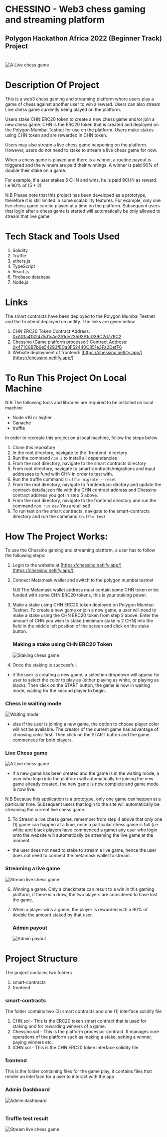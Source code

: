 # CHESSINO - Web3 chess gaming and streaming platform

## Polygon Hackathon Africa 2022 (Beginner Track) Project

#

![A Live chess game](frontend/src/components/images/chessino-live.jpg)

#

# Description Of Project

This is a web3 chess gaming and streaming platform where users play a game of chess against another user to win a reward. Users can also stream Live chess game currently being played on the platform.

Users stake CHN ERC20 token to create a new chess game and/or join a new chess game. CHN is the ERC20 token that is created and deployed on the Polygon Mumbai Testnet for use on the platform. Users make stakes using CHN token and are rewarded in CHN token.

Users may also stream a live chess game happening on the platform. However, users do not need to stake to stream a live chess game for now.

When a chess game is played and there is a winner, a routine payout is triggered and the winners are paid their winnings.
A winner is paid 90% of double their stake on a game.

For example, if a user stakes 5 CHN and wins, he is paid 9CHN as reward. I.e 90% of (5 \* 2)

N.B Please note that this project has been developed as a prototype, therefore it is still limited in some scalability features. For example, only one live chess game can be played at a time on the platform. Subsequent users that login after a chess game is started will automatically be only allowed to stream that live game

#

# Tech Stack and Tools Used

1. Solidity
2. Truffle
3. ethers.js
4. TypeScript
5. React.js
6. Firebase database
7. Node.js

#

# Links

The smart contracts have been deployed to the Polygon Mumbai Testnet and the frontend deployed on netlify. The links are given below

1. CHN ERC20 Token Contract Address:
   [0xA01a413247Ad1cAe2A1de23592A1cD39C2d779C2](0xA01a413247Ad1cAe2A1de23592A1cD39C2d779C2)
2. Chessino (Game platform processor) Contract Address:
   [0x471C8B7b6e54293fECa3F52440C851e3Fa2DefF6](0x471C8B7b6e54293fECa3F52440C851e3Fa2DefF6)
3. Website deployment of frontend:
   [https://chessino.netlify.app/](https://chessino.netlify.app/)

#

# To Run This Project On Local Machine

N.B The following tools and libraries are required to be installed on local machine

- Node v16 or higher
- Ganache
- truffle

In order to recreate this project on a local machine, follow the steps below

1. Clone this repository
2. In the root directory, navigate to the 'frontend' directory
3. Run the command `npm i` to install all dependencies
4. From the root directory, navigate to the smart contracts directory
5. From root directory, navigate to smart-contracts/migrations and input addresses to fund with CHN in order to test with.
6. Run the truffle command `truffle migrate --reset`
7. From the root directory, navigate to frontend/src dirctory and update the contract-details.json file with the CHN contract address and Chessino contract address you got in step 5 above.
8. From the root directory, navigate to the frontend directory and run the command `npm run dev`
   You are all set!
9. To run test on the smart contracts, navigate to the smart-contracts directory and run the command `truffle test`

# How The Project Works:

To use the Chessino gaming and streaming platform, a user has to follow the following steps:

1. Login to the website at [https://chessino.netlify.app/](https://chessino.netlify.app/)

2. Connect Metamask wallet and switch to the polygon mumbai testnet

   N.B The Metamask wallet address must contain some CHN token or be funded with some CHN ERC20 tokens, this is your staking power.

3. Make a stake using CHN ERC20 token deployed on Polygon Mumbai Testnet.
   To create a new game or join a new game, a user will need to make a stake using the CHN ERC20 token from step 2 above.
   Enter the amount of CHN you wish to stake (minimum stake is 2 CHN) into the field in the middle left position of the screen and click on the stake button.

   ### Making a stake using CHN ERC20 Token

   ![Staking chess game](frontend/src/components/images/chessino-staking.jpg)

4. Once the staking is successful,

- if the user is creating a new game, a selection dropdown will appear for user to select the color to play as (either playing as white, or playing as black). Then click on the START button, the game is now in waiting mode, waiting for the second player to begin.

### Chess in waiting mode

![Waiting mode](frontend/src/components/images/chessino-waiting.jpg)

- else if the user is joining a new game, the option to choose player color will not be available. The creator of the current game has advantage of choosing color first. Then click on the START button and the game commences for both players.

### Live Chess game

![A Live chess game](frontend/src/components/images/chessino-live.jpg)

- if a new game has been created and the game is in the waiting mode, a user who login into the platform will automatically be joining the new game already created, the new game is now complete and game mode is now live.

N.B Because this application is a prototype, only one game can happen at a particular time. Subsequent users that login to the site will automatically be streaming the current live chess game.

5. To Stream a live chess game, remember from step 4 above that only one (1) game can happen at a time, once a particular chess game is full (i.e white and black players have commenced a game) any user who login onto the website will automatically be streaming the live game at the moment.

- the user does not need to stake to stream a live game, hence the user does not need to connect the metamask wallet to stream.

### Streaming a live game

![Stream live chess game](frontend/src/components/images/chessino-streaming.jpg)

6. Winning a game. Only a checkmate can result to a win in this gaming platform, if there is a draw, the two players are considered to have lost the game.

7. When a player wins a game, the player is rewarded with a 90% of double the amount staked by that user.

   ### Admin payout

   ![Admin payout](frontend/src/components/images/chessino-admin-payout.jpg)

#

# Project Structure

The project contains two folders

1. smart-contracts
2. frontend

### smart-contracts

The folder contains two (2) smart contracts and one (1) interface solidity file

1. CHN.sol - This is the ERC20 token smart contract that is used for staking and for rewarding winners of a game.
2. Chessino.sol - This is the platform processor contract. It manages core operations of the platform such as making a stake, setting a winner, paying winners etc.
3. ICHN.sol - This is the CHN ERC20 token interface solidity file.

### frontend

This is the folder containing files for the game play, it contains files that render an interface for a user to interact with the app.

### Admin Dashboard

![Admin dashboard](frontend/src/components/images/chessino-admin.jpg)

#

### Truffle test result

![Stream live chess game](frontend/src/components/images/truffle-test.jpg)
